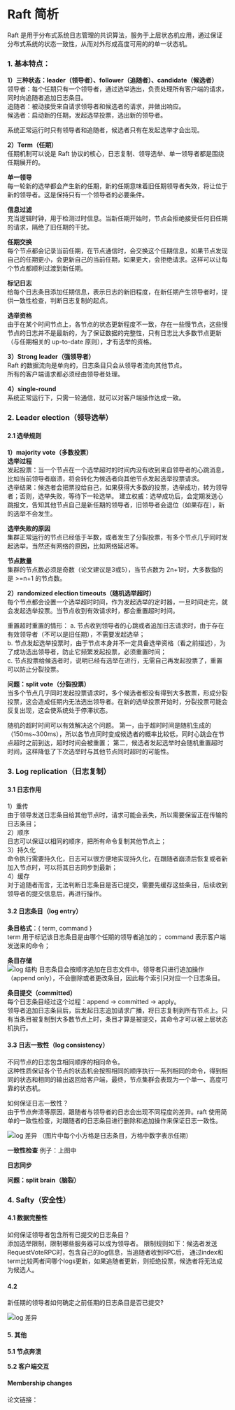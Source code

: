 # Raft 简析

Raft 是用于分布式系统日志管理的共识算法，服务于上层状态机应用，通过保证分布式系统的状态一致性，从而对外形成高度可用的的单一状态机。

### 1. 基本特点：
**1）三种状态：leader（领导者）、follower（追随者）、candidate（候选者）**   
领导者：每个任期只有一个领导者，通过选举选出，负责处理所有客户端的请求，同时向追随者追加日志条目。  
追随者：被动接受来自请求领导者和候选者的请求，并做出响应。  
候选者：启动新的任期，发起选举投票，选出新的领导者。    

系统正常运行时只有领导者和追随者，候选者只有在发起选举才会出现。

**2）Term（任期）**    
任期机制可以说是 Raft 协议的核心，日志复制、领导选举、单一领导者都是围绕任期展开的。

**单一领导**    
每一轮新的选举都会产生新的任期，新的任期意味着旧任期领导者失效，将让位于新的领导者。这是保持只有一个领导者的必要条件。

**信息过滤**   
充当逻辑时钟，用于检测过时信息。当新任期开始时，节点会拒绝接受任何旧任期的请求，隔绝了旧任期的干扰。

**任期交换**  
每个节点都会记录当前任期，在节点通信时，会交换这个任期信息，如果节点发现自己的任期更小，会更新自己的当前任期，如果更大，会拒绝请求。这样可以让每个节点都顺利过渡到新任期。

**标记日志**  
给每个日志条目添加任期信息，表示日志的新旧程度，在新任期产生领导者时，提供一致性检查，判断日志复制的起点。

**选举资格**  
由于在某个时间节点上，各节点的状态更新程度不一致，存在一些慢节点，这些慢节点的日志并不是最新的，为了保证数据的完整性，只有日志比大多数节点更新（与任期相关的 up-to-date 原则），才有选举的资格。

**3）Strong leader（强领导者）**  
Raft 的数据流向是单向的，日志条目只会从领导者流向其他节点。  
所有的客户端请求都必须经由领导者处理。

**4）single-round**  
系统正常运行下，只需一轮通信，就可以对客户端操作达成一致。

### 2. Leader election（领导选举）
#### 2.1 选举规则
**1）majority vote（多数投票）**   
**选举过程**  
发起投票：当一个节点在一个选举超时的时间内没有收到来自领导者的心跳消息，比如当前领导者崩溃，将会转化为候选者向其他节点发起选举投票请求。     
选举结果：候选者会把票投给自己，如果获得大多数的投票，选举成功，转为领导者；否则，选举失败，等待下一轮选举。
建立权威：选举成功后，会定期发送心跳报文，告知其他节点自己是新任期的领导者，旧领导者会退位（如果存在），新的选举不会发生。

**选举失败的原因**   
集群正常运行的节点已经低于半数，或者发生了分裂投票，有多个节点几乎同时发起选举。当然还有网络的原因，比如网络延迟等。        

**节点数量**   
集群的节点数必须是奇数（论文建议是3或5），当节点数为 2n+1时，大多数指的是 >=n+1 的节点数。   

**2）randomized election timeouts（随机选举超时）**    
每个节点都会设置一个选举超时时间，作为发起选举的定时器，一旦时间走完，就会发起选举投票。当节点收到有效请求时，都会重置超时时间。

重置超时重置的情形：
a. 节点收到领导者的心跳或者追加日志请求时，由于存在有效领导者（不可以是旧任期），不需要发起选举；   
b. 节点发起选举投票时，由于节点本身并不一定具备选举资格（看之前描述），为了成功选出领导者，防止它频繁发起投票，必须重置时间；   
c. 节点投票给候选者时，说明已经有选举在进行，无需自己再发起投票了，重置可以防止分裂投票。   

**问题：split vote（分裂投票）**    
当多个节点几乎同时发起投票请求时，多个候选者都没有得到大多数票，形成分裂投票，这会造成任期内无法选出领导者。在新的选举投票开始时，分裂投票可能会反复出现，这会使系统处于停滞状态。

随机的超时时间可以有效解决这个问题。
第一，由于超时时间是随机生成的（150ms~300ms），所以各节点同时变成候选者的概率比较低，同时心跳会在节点超时之前到达，超时时间会被重置；
第二，候选者发起选举时会随机重置超时时间，这样降低了下次选举时与其他节点同时超时的可能性。   

### 3. Log replication（日志复制）
#### 3.1 日志作用
1）重传   
由于领导发送日志条目给其他节点时，请求可能会丢失，所以需要保留正在传输的日志条目；     
2）顺序   
日志可以保证以相同的顺序，把所有命令复制其他节点上；   
3）持久化   
命令执行需要持久化，日志可以很方便地实现持久化，在跟随者崩溃后恢复或者新加入节点时，可以将其日志同步到最新；   
4）缓存   
对于追随者而言，无法判断日志条目是否已提交，需要先缓存这些条目，后续收到领导者的提交信息后，再进行操作。   

#### 3.2 日志条目（log entry）    
**条目格式**：{ term, command }      
term 用于标记该日志条目是由哪个任期的领导者追加的；
command 表示客户端发送来的命令；   

**条目存储**   
![log 结构](../img/log_struct.png "log")
日志条目会按顺序追加在日志文件中。领导者只进行追加操作（append only），不会删除或者更改条目，因此每个索引只对应一个日志条目。

**条目提交（committed）**    
每个日志条目经过这个过程：append -> committed -> apply。  
领导者追加日志条目后，后发起日志追加请求广播，将日志复制到所有节点上。只有当条目被复制到大多数节点上时，条目才算是被提交，其命令才可以被上层状态机执行。    

#### 3.3 日志一致性（log consistency）
不同节点的日志包含相同顺序的相同命令。   
这种性质保证各个节点的状态机会按照相同的顺序执行一系列相同的命令，得到相同的状态和相同的输出返回给客户端，最终，节点集群会表现为一个单一、高度可靠的状态机。    

如何保证日志一致性？   
由于节点奔溃等原因，跟随者与领导者的日志会出现不同程度的差异。raft 使用简单的一致性检查，对跟随者的日志条目进行删除和追加操作来保证日志一致性。

![log 差异](../img/log_difference.png "log")
（图片中每个小方格是日志条目，方格中数字表示任期）

**一致性检查**
例子：上图中

**日志同步**



**问题：split brain（脑裂）**

### 4. Safty（安全性）
#### 4.1 数据完整性

如何保证领导者包含所有已提交的日志条目？   
添加选举限制，限制哪些服务器可以成为领导者。
限制规则如下：候选者发送RequestVoteRPC时，包含自己的log信息，当追随者收到RPC后，
	        通过index和term比较两者间哪个logs更新，如果追随者更新，则拒绝投票，候选者将无法成为候选人。

#### 4.2 
新任期的领导者如何确定之前任期的日志条目是否已提交?

![log 差异](../img/pre_term_committed.png "log")

#### 5. 其他
**5.1 节点奔溃**   


**5.2 客户端交互**   

#### Membership changes

论文链接：